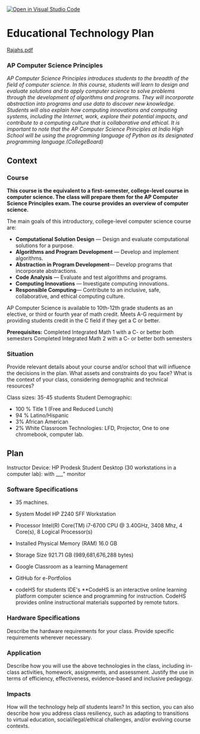 [![Open in Visual Studio Code](https://classroom.github.com/assets/open-in-vscode-f059dc9a6f8d3a56e377f745f24479a46679e63a5d9fe6f495e02850cd0d8118.svg)](https://classroom.github.com/online_ide?assignment_repo_id=6007464&assignment_repo_type=AssignmentRepo)
# Educational Technology Plan
[Rajahs.pdf](https://github.com/cs-ed/edtech-plan-atorresteach/files/7567816/Rajahs.pdf)
### AP Computer Science Principles 
*AP Computer Science Principles introduces students to the breadth of the field of computer
science. In this course, students will learn to design and evaluate solutions and to apply
computer science to solve problems through the development of algorithms and programs.
They will incorporate abstraction into programs and use data to discover new knowledge.
Students will also explain how computing innovations and computing systems, including the
Internet, work, explore their potential impacts, and contribute to a computing culture that
is collaborative and ethical. It is important to note that the AP Computer Science Principles at Indio High School 
will be using the programming language of Python as its designated programming language.(CollegeBoard)*

## Context


### Course

**This course is the equivalent to a first-semester, college-level course in computer science.  The class will prepare them for the AP Computer Science Principles exam. 
The course provides an overview of computer science.**

The main goals of this introductory, college-level computer science course are:

- **Computational Solution Design** — Design and evaluate computational solutions for a purpose.
- **Algorithms and Program Development** — Develop and implement algorithms.
- **Abstraction in Program Development**— Develop programs that incorporate abstractions.
- **Code Analysis** — Evaluate and test algorithms and programs.
- **Computing Innovations** — Investigate computing innovations.
- **Responsible Computing**— Contribute to an inclusive, safe, collaborative, and ethical computing culture.

AP Computer Science is available to 10th-12th grade students as an elective, or third or fourth year of math credit. 
Meets A-G requirment by providing students credit in the C field if they get a C or better.

**Prerequisites:**
Completed Integrated Math 1 with a C- or better both semesters
Completed Integrated Math 2 with a C- or better both semesters


### Situation

Provide relevant details about your course and/or school that will influence the
decisions in the plan. What assets and constraints do you face? What is the
context of your class, considering demographic and technical resources?

Class sizes: 35-45 students
Student Demographic: 
* 100 % Title 1 (Free and Reduced Lunch)
* 94 % Latino/Hispanic
* 3% African American
* 2% White
Classroom Technologies: LFD, Projector, One to one chromebook, computer lab.

## Plan
Instructor Device: 
HP Prodesk
Student Desktop (30 workstations in a computer lab):
with ___" monitor


### Software Specifications

* 35 machines.
* System Model HP Z240 SFF Workstation
* Processor Intel(R) Core(TM) i7-6700 CPU @ 3.40GHz, 3408 Mhz, 4 Core(s), 8 Logical Processor(s)
* Installed Physical Memory (RAM) 16.0 GB
* Storage Size 921.71 GB (989,681,676,288 bytes)

* Google Classroom as a learning Management
* GitHub for e-Portfolios
* codeHS for students IDE's
 **CodeHS is an interactive online learning platform computer science and programming for instruction.  CodeHS provides online instructional materials supported by remote tutors.

### Hardware Specifications

Describe the hardware requirements for your class. Provide specific requirements
wherever necessary.

### Application

Describe how you will use the above technologies in the class, including
in-class activities, homework, assignments, and assessment. Justify the use
in terms of efficiency, effectiveness, evidence-based and inclusive pedagogy.

### Impacts

How will the technology help *all* students learn? In this section, you can also
describe how you address class resiliency, such as adapting to
transitions to virtual education, social/legal/ethical challenges,  and/or
evolving course contexts.
